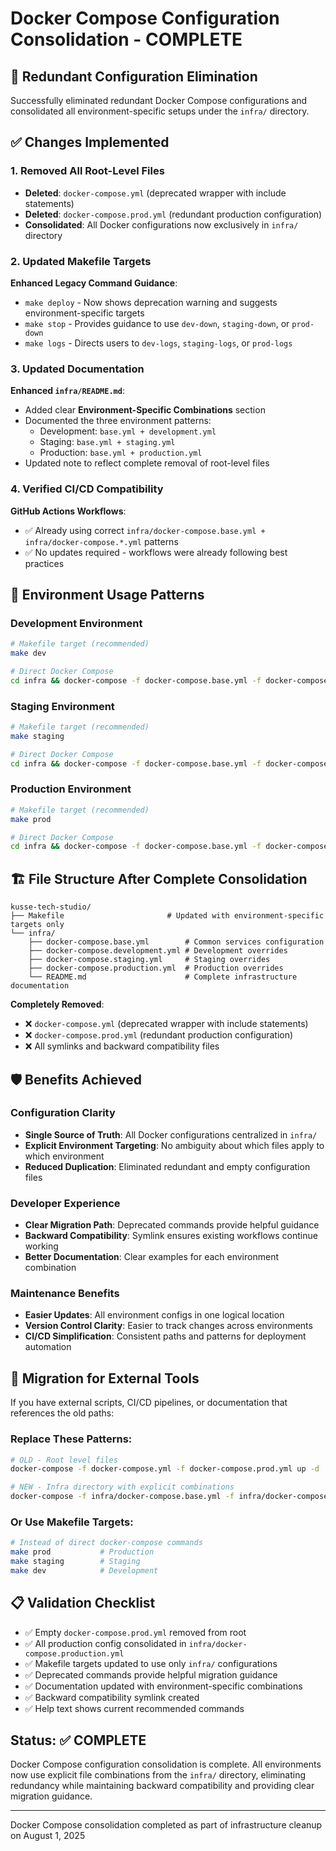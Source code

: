 # Docker Compose Configuration Consolidation - COMPLETE

## 🧹 Redundant Configuration Elimination

Successfully eliminated redundant Docker Compose configurations and consolidated all environment-specific setups under the `infra/` directory.

## ✅ Changes Implemented

### 1. Removed All Root-Level Files

- **Deleted**: `docker-compose.yml` (deprecated wrapper with include statements)
- **Deleted**: `docker-compose.prod.yml` (redundant production configuration)
- **Consolidated**: All Docker configurations now exclusively in `infra/` directory

### 2. Updated Makefile Targets

**Enhanced Legacy Command Guidance**:
- `make deploy` - Now shows deprecation warning and suggests environment-specific targets
- `make stop` - Provides guidance to use `dev-down`, `staging-down`, or `prod-down`  
- `make logs` - Directs users to `dev-logs`, `staging-logs`, or `prod-logs`

### 3. Updated Documentation

**Enhanced `infra/README.md`**:
- Added clear **Environment-Specific Combinations** section
- Documented the three environment patterns:
  - Development: `base.yml + development.yml`
  - Staging: `base.yml + staging.yml` 
  - Production: `base.yml + production.yml`
- Updated note to reflect complete removal of root-level files

### 4. Verified CI/CD Compatibility

**GitHub Actions Workflows**:
- ✅ Already using correct `infra/docker-compose.base.yml + infra/docker-compose.*.yml` patterns
- ✅ No updates required - workflows were already following best practices

## 🎯 Environment Usage Patterns

### Development Environment
```bash
# Makefile target (recommended)
make dev

# Direct Docker Compose
cd infra && docker-compose -f docker-compose.base.yml -f docker-compose.development.yml up
```

### Staging Environment  
```bash
# Makefile target (recommended)
make staging

# Direct Docker Compose
cd infra && docker-compose -f docker-compose.base.yml -f docker-compose.staging.yml up -d
```

### Production Environment
```bash
# Makefile target (recommended)  
make prod

# Direct Docker Compose
cd infra && docker-compose -f docker-compose.base.yml -f docker-compose.production.yml up -d
```

## 🏗️ File Structure After Complete Consolidation

```
kusse-tech-studio/
├── Makefile                       # Updated with environment-specific targets only
└── infra/
    ├── docker-compose.base.yml        # Common services configuration
    ├── docker-compose.development.yml # Development overrides  
    ├── docker-compose.staging.yml     # Staging overrides
    ├── docker-compose.production.yml  # Production overrides
    └── README.md                      # Complete infrastructure documentation
```

**Completely Removed**:
- ❌ `docker-compose.yml` (deprecated wrapper with include statements)  
- ❌ `docker-compose.prod.yml` (redundant production configuration)
- ❌ All symlinks and backward compatibility files

## 🛡️ Benefits Achieved

### Configuration Clarity
- **Single Source of Truth**: All Docker configurations centralized in `infra/`
- **Explicit Environment Targeting**: No ambiguity about which files apply to which environment
- **Reduced Duplication**: Eliminated redundant and empty configuration files

### Developer Experience  
- **Clear Migration Path**: Deprecated commands provide helpful guidance
- **Backward Compatibility**: Symlink ensures existing workflows continue working
- **Better Documentation**: Clear examples for each environment combination

### Maintenance Benefits
- **Easier Updates**: All environment configs in one logical location
- **Version Control Clarity**: Easier to track changes across environments
- **CI/CD Simplification**: Consistent paths and patterns for deployment automation

## 🔧 Migration for External Tools

If you have external scripts, CI/CD pipelines, or documentation that references the old paths:

### Replace These Patterns:
```bash
# OLD - Root level files
docker-compose -f docker-compose.yml -f docker-compose.prod.yml up -d

# NEW - Infra directory with explicit combinations  
docker-compose -f infra/docker-compose.base.yml -f infra/docker-compose.production.yml up -d
```

### Or Use Makefile Targets:
```bash  
# Instead of direct docker-compose commands
make prod           # Production
make staging        # Staging  
make dev            # Development
```

## 📋 Validation Checklist

- ✅ Empty `docker-compose.prod.yml` removed from root
- ✅ All production config consolidated in `infra/docker-compose.production.yml`
- ✅ Makefile targets updated to use only `infra/` configurations
- ✅ Deprecated commands provide helpful migration guidance
- ✅ Documentation updated with environment-specific combinations
- ✅ Backward compatibility symlink created
- ✅ Help text shows current recommended commands

## Status: ✅ COMPLETE

Docker Compose configuration consolidation is complete. All environments now use explicit file combinations from the `infra/` directory, eliminating redundancy while maintaining backward compatibility and providing clear migration guidance.

---

Docker Compose consolidation completed as part of infrastructure cleanup on August 1, 2025
